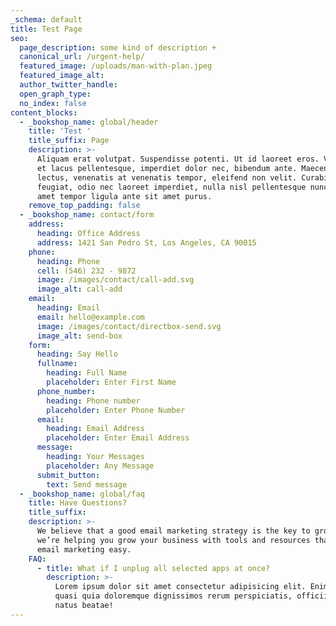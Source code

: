 ```yaml
---
_schema: default
title: Test Page
seo:
  page_description: some kind of description +
  canonical_url: /urgent-help/
  featured_image: /uploads/man-with-plan.jpeg
  featured_image_alt:
  author_twitter_handle:
  open_graph_type:
  no_index: false
content_blocks:
  - _bookshop_name: global/header
    title: 'Test '
    title_suffix: Page
    description: >-
      Aliquam erat volutpat. Suspendisse potenti. Ut id laoreet eros. Vestibulum
      et lacus pellentesque, imperdiet dolor nec, bibendum ante. Maecenas justo
      lectus, venenatis at venenatis tempor, eleifend non velit. Curabitur
      feugiat, odio nec laoreet imperdiet, nulla nisl pellentesque nunc, sit
      amet tempor ligula ante sit amet purus.
    remove_top_padding: false
  - _bookshop_name: contact/form
    address:
      heading: Office Address
      address: 1421 San Pedro St, Los Angeles, CA 90015
    phone:
      heading: Phone
      cell: (546) 232 - 9872
      image: /images/contact/call-add.svg
      image_alt: call-add
    email:
      heading: Email
      email: hello@example.com
      image: /images/contact/directbox-send.svg
      image_alt: send-box
    form:
      heading: Say Hello
      fullname:
        heading: Full Name
        placeholder: Enter First Name
      phone_number:
        heading: Phone number
        placeholder: Enter Phone Number
      email:
        heading: Email Address
        placeholder: Enter Email Address
      message:
        heading: Your Messages
        placeholder: Any Message
      submit_button:
        text: Send message
  - _bookshop_name: global/faq
    title: Have Questions?
    title_suffix:
    description: >-
      We believe that a good email marketing strategy is the key to growth. So
      we’re helping you grow your business with tools and resources that make
      email marketing easy.
    FAQ:
      - title: What if I unplug all selected apps at once?
        description: >-
          Lorem ipsum dolor sit amet consectetur adipisicing elit. Enim illo
          quasi quia doloremque dignissimos rerum perspiciatis, officiis optio
          natus beatae!
---
```


